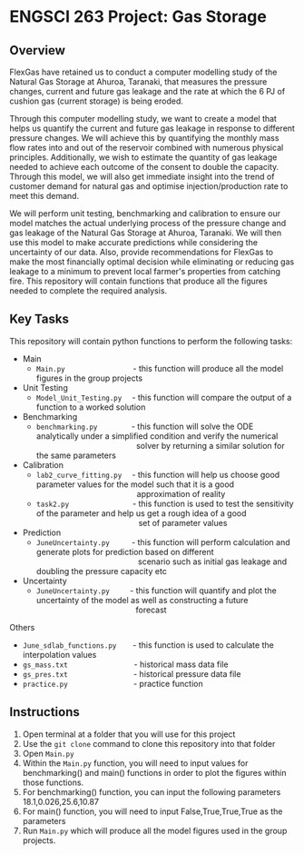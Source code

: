 # ENGSCI 263 Project: Gas Storage


## Overview


FlexGas have retained us to conduct a computer modelling study of the Natural Gas Storage at Ahuroa, Taranaki, that measures the pressure changes, 
current and future gas leakage and the rate at which the 6 PJ of cushion gas (current storage) is being eroded. 

Through this computer modelling study, we want to create a model that helps us quantify the current and future gas leakage in response to different 
pressure changes. We will achieve this by quantifying the monthly mass flow rates into and out of the reservoir combined with numerous physical 
principles. Additionally, we wish to estimate the quantity of gas leakage needed to achieve each outcome of the consent to double the capacity. 
Through this model, we will also get immediate insight into the trend of customer demand for natural gas and optimise injection/production rate to meet 
this demand.

We will perform unit testing, benchmarking and calibration to ensure our model matches the actual underlying process of the pressure change and gas 
leakage of the Natural Gas Storage at Ahuroa, Taranaki. We will then use this model to make accurate predictions while considering the uncertainty of 
our data. Also, provide recommendations for FlexGas to make the most financially optimal decision while eliminating or reducing gas leakage to a minimum 
to prevent local farmer's properties from catching fire. This repository will contain functions that produce all the figures needed to complete the required analysis.

## Key Tasks

This repository will contain python functions to perform the following tasks:

* Main
  * `Main.py` &emsp;&emsp;&emsp;&emsp;&emsp;&emsp;&emsp;&ensp;&nbsp;&ensp;- this function will produce all the model figures in the group projects
* Unit Testing
  * `Model_Unit_Testing.py`&nbsp;&ensp;&ensp;- this function will compare the output of a function to a worked solution
* Benchmarking
  * `benchmarking.py`&emsp;&emsp;&emsp;&ensp;&nbsp;&ensp;- this function will solve the ODE analytically under a simplified condition and verify the numerical &emsp;&emsp;&emsp;&emsp;&emsp;&emsp;&emsp;&emsp;&emsp;&emsp;&emsp;&ensp;&nbsp;&ensp;&nbsp;solver by returning a similar solution for the same parameters
* Calibration
  * `lab2_curve_fitting.py`&emsp;&nbsp;- this function will help us choose good parameter values for the model such that it is a good 
  &emsp;&emsp;&emsp;&emsp;&emsp;&emsp;&emsp;&emsp;&emsp;&emsp;&emsp;&nbsp;&nbsp;&nbsp;&ensp;&nbsp;approximation of reality
  * `task2.py`&emsp;&emsp;&emsp;&emsp;&emsp;&emsp;&emsp;&emsp;- this function is used to test the sensitivity of the parameter and help us get a rough 
  idea of a good &emsp;&emsp;&emsp;&emsp;&emsp;&emsp;&emsp;&emsp;&emsp;&emsp;&emsp;&nbsp;&nbsp;&nbsp;&emsp;set of parameter values
* Prediction 
  * `JuneUncertainty.py`&emsp;&emsp;&nbsp;&ensp;- this function will perform calculation and generate plots for prediction based on different  
  &emsp;&emsp;&emsp;&emsp;&emsp;&emsp;&emsp;&emsp;&emsp;&emsp;&emsp;&ensp;&nbsp;&ensp;&ensp;scenario such as initial gas leakage and doubling the pressure capacity etc
* Uncertainty
  * `JuneUncertainty.py`&emsp;&emsp;&nbsp; - this function will quantify and plot the uncertainty of the model as well as constructing a future 
  &emsp;&emsp;&emsp;&emsp;&emsp;&emsp;&emsp;&emsp;&emsp;&emsp;&emsp;&ensp;&emsp;forecast

Others

* `June_sdlab_functions.py`&emsp;&ensp;&nbsp; - this function is used to calculate the interpolation values
* `gs_mass.txt`&emsp;&emsp;&emsp;&emsp;&emsp;&emsp;&emsp;&nbsp;&ensp;&nbsp; - historical mass data file
* `gs_pres.txt`&emsp;&emsp;&emsp;&emsp;&emsp;&emsp;&emsp;&ensp;&ensp; - historical pressure data file
* `practice.py`&emsp;&emsp;&emsp;&emsp;&emsp;&emsp;&emsp;&ensp;&ensp; - practice function


## Instructions  


1. Open terminal at a folder that you will use for this project
2. Use the `git clone` command to clone this repository into that folder
3. Open `Main.py` 
4. Within the `Main.py` function, you will need to input values for benchmarking() and main() functions in order to plot the figures within those functions.
5. For benchmarking() function, you can input the following parameters 18.1,0.026,25.6,10.87
6. For main() function, you will need to input False,True,True,True as the parameters
7. Run `Main.py` which will produce all the model figures used in the group projects.
